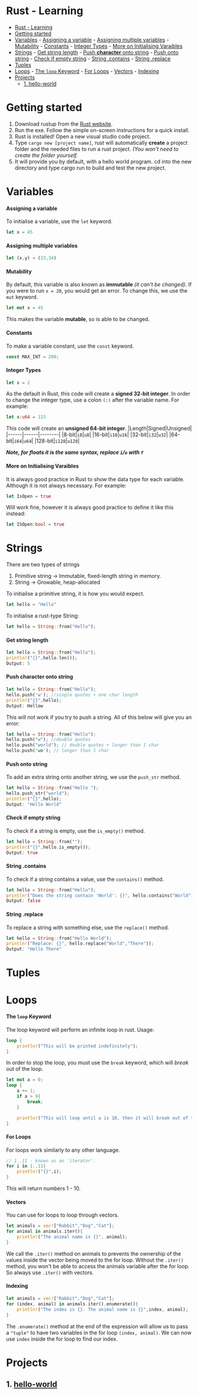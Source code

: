 # Rust - Learning

- [Rust - Learning](#rust---learning)
- [Getting started](#getting-started)
- [Variables](#variables)
      - [Assigning a variable](#assigning-a-variable)
      - [Assigning multiple variables](#assigning-multiple-variables)
      - [Mutability](#mutability)
      - [Constants](#constants)
      - [Integer Types](#integer-types)
      - [More on Initialising Varaibles](#more-on-initialising-varaibles)
- [Strings](#strings)
      - [Get string length](#get-string-length)
      - [Push **character** onto string](#push-character-onto-string)
      - [Push onto string](#push-onto-string)
      - [Check if empty string](#check-if-empty-string)
      - [String .contains](#string-contains)
      - [String .replace](#string-replace)
- [Tuples](#tuples)
- [Loops](#loops)
      - [The `loop` Keyword](#the-loop-keyword)
      - [For Loops](#for-loops)
      - [Vectors](#vectors)
      - [Indexing](#indexing)
- [Projects](#projects)
  - [1. hello-world](#1-hello-world)

# Getting started
1. Download rustup from the [Rust website](https://www.rust-lang.org/tools/install).
2. Run the exe. Follow the simple on-screen instructions for a quick install.
3. Rust is installed! Open a new visual studio code project.
4. Type `cargo new [project name]`, rust will automatically **create** a project folder and the needed files to run a rust project. *(You won't need to create the folder yourself.*
5. It will provide you by default, with a hello world program. cd into the new directory and type cargo run to build and test the new project.


# Variables
#### Assigning a variable
To initialise a variable, use the `let` keyword.
```rust
let x = 45
```
#### Assigning multiple variables
```rust
let (x,y) = (23,34)
```
#### Mutability
By default, this variable is also known as **immutable** *(it can't be changed)*. If you were to run `x = 20`, you would get an error.
To change this, we use the `mut` keyword.
```rust
let mut x = 45
```
This makes the variable **mutable**, so is able to be changed.
#### Constants
To make a variable constant, use the `const` keyword.
```rust
const MAX_INT = 200;
```
#### Integer Types
```rust 
let x = 2
```
As the default in Rust, this code will create a **signed 32-bit integer**.
In order to change the integer type, use a colon `(:)` after the variable name.
For example:
```rust
let x:u64 = 123
```
This code will create an **unsigned 64-bit integer**.
|Length|Signed|Unsigned|
|------|------|--------|
|8-bit|`i8`|`u8`|
|16-bit|`i16`|`u16`|
|32-bit|`i32`|`u32`|
|64-bit|`i64`|`u64`|
|128-bit|`i128`|`u128`|

***Note, for floats it is the same syntax, replace `i`/`u` with `f`***
#### More on Initialising Varaibles
It is always good practice in Rust to show the data type for each variable. Although it is not always necessary. For example:
```rust
let IsOpen = true
```
Will work fine, however it is always good practice to define it like this instead:
```rust
let ISOpen:bool = true
```

# Strings
There are two types of strings
1. Primitive string -> Immutable, fixed-length string in memory.
2. String -> Growable, heap-allocated

To initialise a primitive string, it is how you would expect.
```rust
let hello = "Hello"
```
To initialise a rust-type String:
```rust
let hello = String::from("Hello");
```
#### Get string length
```rust
let hello = String::from("Hello");
println!("{}",hello.len());
Output: 5
```
#### Push **character** onto string
```rust
let hello = String::from("Hello");
hello.push('w'); //single quotes + one char length
println!("{}",hello);
Output: Hellow
```
This will not work if you try to push a string. All of this below will give you an error:
```rust
let hello = String::from("Hello");
hello.push("w"); //double quotes
hello.push("world"); // double quotes + longer than 1 char
hello.push('wo'); // longer than 1 char
```
#### Push onto string
To add an extra string onto another string, we use the `push_str` method.
```rust
let hello = String::from("Hello ");
hello.push_str("world");
println!("{}",hello);
Output: "Hello World"
```

#### Check if empty string
To check if a string is empty, use the `is_empty()` method.
```rust
let hello = String::from("");
println!("{}",hello.is_empty());
Output: true
```

#### String .contains
To check if a string contains a value, use the `contains()` method.
```rust
let hello = String::from("Hello");
println!("Does the string contain 'World': {}", hello.contains("World"));
Output: false
```

#### String .replace 
To replace a string with something else, use the `replace()` method.
```rust
let hello = String::from("Hello World");
println!("Replace: {}", hello.replace("World","There"));
Output: "Hello There"
```

# Tuples


# Loops
#### The `loop` Keyword
The loop keyword will perform an infinite loop in rust.
Usage:
```rust
loop {
    println!("This will be printed indefinitely");
}
```
In order to stop the loop, you must use the `break` keyword, which will *break* out of the loop.
```rust
let mut a = 0;
loop {
    a += 1;
    if a > 9{
        break;
    }

    println!("This will loop until a is 10, then it will break out of the loop");
}
```

#### For Loops
For loops work similarly to any other language.
```rust
// 1..11 - known as an 'iterator'.
for i in 1..11{
    println!("{}",i);
}
```
This will return numbers 1 - 10.
#### Vectors
You can use for loops to loop through vectors.
```rust
let animals = vec!["Rabbit","Dog","Cat"];
for animal in animals.iter(){
    println!("The animal name is {}", animal);
}
```
We call the `.iter()` method on animals to prevents the ownership of the values inside the vector being moved to the for loop. Without the `.iter()` method, you won't be able to access the animals variable after the for loop. So always use `.iter()` with vectors.

#### Indexing
```rust
let animals = vec!["Rabbit","Dog","Cat"];
for (index, animal) in animals.iter().enumerate(){
    println!("The index is {}. The animal name is {}",index, animal);
}
```
The `.enumerate()` method at the end of the expression will allow us to pass a `"tuple"` to have two variables in the for loop `(index, animal)`.
We can now use `index` inside the for loop to find our index.



# Projects
## 1. [hello-world](hello-world/)